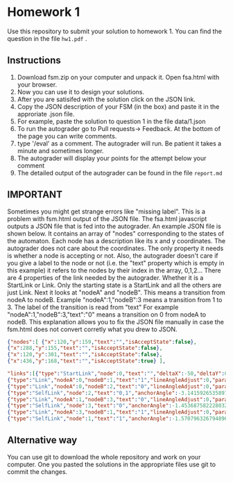 # Homework 1

Use this repository to submit your solution to homework 1. You can find the question in the file ```hw1.pdf``` .

## Instructions 
1. Download fsm.zip on your computer and unpack it. Open fsa.html with your browser.
1. Now you can use it to design your solutions. 
1. After you are satisifed with the solution click on the JSON link.
1. Copy the JSON description of your FSM (in the box) and paste it in the approriate .json file.
1. For example, paste the solution to question 1 in the file data/1.json
1. To run the autograder go to Pull requests-> Feedback. At the bottom of the page you can write comments.
1. type '/eval' as a comment. The autograder will run. Be patient it takes a minute and sometimes longer.
2. The autograder will display your points for the attempt below your comment
3. The detailed output of the autograder can be found in the file ```report.md```

## IMPORTANT
Sometimes you might get strange errors like "missing label". This is a problem with fsm.html output of the JSON file.
The fsa.html javascript outputs a JSON file that is fed into the autograder. An example JSON file is
shown below. It contains an array of "nodes" corresponding to the states of the automaton. Each node has a description
like its x and y coordinates. The autograder does not care about the coordinates. The only property it needs is whether
a node is accepting or not. Also, the autograder doesn't care if you give a label to the node or not (i.e. the "text" property which is empty in this example)
it refers to the nodes by their index in the array, 0,1,2...
There are 4 properties of the link needed by the autograder. Whether it is a StartLink or Link. Only the starting state is a StartLink and all
the others are just Link. Next it looks at "nodeA" and "nodeB". This means a transition from nodeA to nodeB.
Example "nodeA":1,"nodeB":3 means a transition from 1 to 3. The label of the transition is read from "text"
For example "nodeA":1,"nodeB":3,"text":"0" means a transition on 0 from nodeA to nodeB.
This explanation allows you to fix the JSON file manually in case the fsm.html does not convert corretly what you drew to JSON. 
```JSON
{"nodes":[ {"x":120,"y":159,"text":"","isAcceptState":false},
{"x":288,"y":155,"text":"","isAcceptState":false},
{"x":120,"y":301,"text":"","isAcceptState":false},
{"x":436,"y":168,"text":"","isAcceptState":true} ],

"links":[{"type":"StartLink","node":0,"text":"","deltaX":-50,"deltaY":0},
{"type":"Link","nodeA":0,"nodeB":1,"text":"1","lineAngleAdjust":0,"parallelPart":0.5,"perpendicularPart":0},
{"type":"Link","nodeA":0,"nodeB":2,"text":"0","lineAngleAdjust":0,"parallelPart":0.5,"perpendicularPart":0},
{"type":"SelfLink","node":2,"text":"0,1","anchorAngle":-3.141592653589793},
{"type":"Link","nodeA":1,"nodeB":3,"text":"0","lineAngleAdjust":0,"parallelPart":0.5269333574955828,"perpendicularPart":68.41226585173798},
{"type":"SelfLink","node":3,"text":"0","anchorAngle":-1.4536875822280324},
{"type":"Link","nodeA":3,"nodeB":1,"text":"1","lineAngleAdjust":0,"parallelPart":0.5,"perpendicularPart":0},
{"type":"SelfLink","node":1,"text":"1","anchorAngle":-1.5707963267948966}]}

```

## Alternative way
You can use git to download the whole repository and work on your computer. One you pasted the solutions in the 
appropriate files use git to commit the changes.

